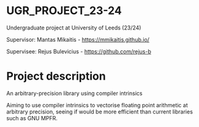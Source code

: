 # UGR_PROJECT_23-24
Undergraduate project at University of Leeds (23/24)

Supervisor: Mantas Mikaitis - https://mmikaitis.github.io/

Supervisee: Rejus Bulevicius - https://github.com/rejus-b

# Project description 
An arbitrary-precision library using compiler intrinsics

Aiming to use compiler intrinsics to vectorise floating point arithmetic at arbitrary precision, seeing if would be more efficient than current libraries such as GNU MPFR.


